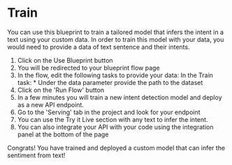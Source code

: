 # Train
You can use this blueprint to train a tailored model that infers the intent in a text using your custom data. In order to train this model with your data, you would need to provide a data of text sentence and their intents.
1. Click on the Use Blueprint button
2. You will be redirected to your blueprint flow page
3. In the flow, edit the following tasks to provide your data:
In the Train task: * Under the data parameter provide the path to the dataset
4. Click on the 'Run Flow' button
5. In a few minutes you will train a new intent detection model and deploy as a new API endpoint.
6. Go to the 'Serving' tab in the project and look for your endpoint
7. You can use the Try it Live section with any text to infer the intent.
8. You can also integrate your API with your code using the integration panel at the bottom of the page

Congrats! You have trained and deployed a custom model that can infer the sentiment from text!














